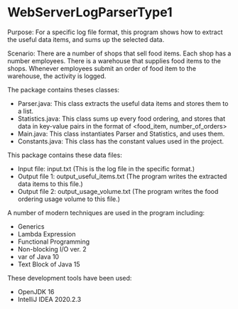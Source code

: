 # WebServerLogParserType1

Purpose:
For a specific log file format, this program shows how to extract the useful data items, and sums up the selected data.

Scenario:
There are a number of shops that sell food items.
Each shop has a number employees.
There is a warehouse that supplies food items to the shops.
Whenever employees submit an order of food item to the warehouse, the activity is logged.

The package contains theses classes:
- Parser.java: This class extracts the useful data items and stores them to a list.
- Statistics.java: This class sums up every food ordering, and stores that data in key-value pairs in the format of <food_item, number_of_orders>
- Main.java: This class instantiates Parser and Statistics, and uses them.
- Constants.java: This class has the constant values used in the project.

This package contains these data files:
- Input file: input.txt (This is the log file in the specific format.)
- Output file 1: output_useful_items.txt  (The program writes the extracted data items to this file.)
- Output file 2: output_usage_volume.txt  (The program writes the food ordering usage volume to this file.)

A number of modern techniques are used in the program including:
- Generics
- Lambda Expression
- Functional Programming
- Non-blocking I/O ver. 2
- var of Java 10
- Text Block of Java 15

These development tools have been used:
- OpenJDK 16
- IntelliJ IDEA 2020.2.3
